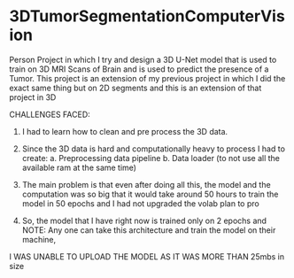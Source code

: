 # 3DTumorSegmentationComputerVision
Person Project in which I try and design a 3D U-Net model that is used to train on 3D MRI Scans of Brain and is used to predict the presence of a Tumor. This project is an extension of my previous project in which I did the exact same thing but on 2D segments and this is an extension of that project in 3D

CHALLENGES FACED: 
1. I had to learn how to clean and pre process the 3D data.
2. Since the 3D data is hard and computationally heavy to process I had to create:
                a. Preprocessing data pipeline
                b. Data loader (to not use all the available ram at the same time)
 
4. The main problem is that even after doing all this, the model and the computation was so big that it would take around 50 hours to train the model in 50 epochs and I had not upgraded the volab plan to pro
5. So, the model that I have right now is trained only on 2 epochs and
NOTE: Any one can take this architecture and train the model on their machine,

I WAS UNABLE TO UPLOAD THE MODEL AS IT WAS MORE THAN 25mbs in size
